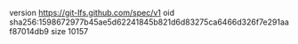 version https://git-lfs.github.com/spec/v1
oid sha256:1598672977b45ae5d62241845b821d6d83275ca6466d326f7e291aaf87014db9
size 10157
